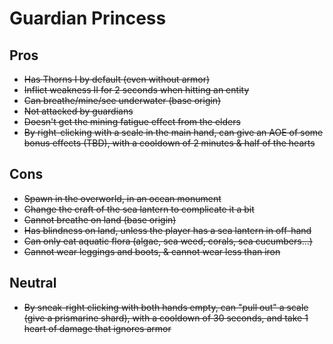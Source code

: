 # Guardian Princess

## Pros

- ~~Has Thorns I by default (even without armor)~~
- ~~Inflict weakness II for 2 seconds when hitting an entity~~
- ~~Can breathe/mine/see underwater (base origin)~~
- ~~Not attacked by guardians~~
- ~~Doesn't get the mining fatigue effect from the elders~~
- ~~By right-clicking with a scale in the main hand, can give an AOE of some bonus effects (TBD), with a cooldown of 2 minutes & half of the hearts~~

## Cons
- ~~Spawn in the overworld, in an ocean monument~~
- ~~Change the craft of the sea lantern to complicate it a bit~~
- ~~Cannot breathe on land (base origin)~~
- ~~Has blindness on land, unless the player has a sea lantern in off-hand~~
- ~~Can only eat aquatic flora (algae, sea weed, corals, sea cucumbers...)~~
- ~~Cannot wear leggings and boots, & cannot wear less than iron~~

## Neutral

- ~~By sneak-right clicking with both hands empty, can "pull out" a scale (give a prismarine shard), with a cooldown of 30 seconds, and take 1 heart of damage that ignores armor~~